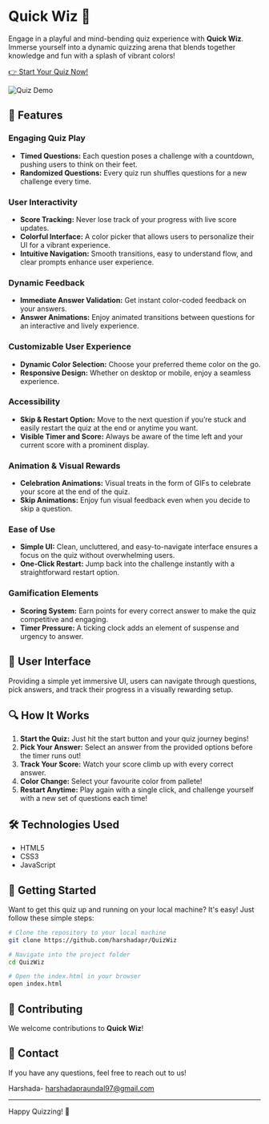 
# Quick Wiz 🚀

Engage in a playful and mind-bending quiz experience with **Quick Wiz**. Immerse yourself into a dynamic quizzing arena that blends together knowledge and fun with a splash of vibrant colors!

[👉 Start Your Quiz Now!](https://quizwiz-harshada.netlify.app/)

![Quiz Demo](demo.gif)

## 🌟 Features

### Engaging Quiz Play
- **Timed Questions:** Each question poses a challenge with a countdown, pushing users to think on their feet.
- **Randomized Questions:** Every quiz run shuffles questions for a new challenge every time.
  
### User Interactivity
- **Score Tracking:** Never lose track of your progress with live score updates.
- **Colorful Interface:** A color picker that allows users to personalize their UI for a vibrant experience.
- **Intuitive Navigation:** Smooth transitions, easy to understand flow, and clear prompts enhance user experience.
  
### Dynamic Feedback
- **Immediate Answer Validation:** Get instant color-coded feedback on your answers.
- **Answer Animations:** Enjoy animated transitions between questions for an interactive and lively experience.
  
### Customizable User Experience
- **Dynamic Color Selection:** Choose your preferred theme color on the go.
- **Responsive Design:** Whether on desktop or mobile, enjoy a seamless experience.

### Accessibility
- **Skip & Restart Option:** Move to the next question if you’re stuck and easily restart the quiz at the end or anytime you want.
- **Visible Timer and Score:** Always be aware of the time left and your current score with a prominent display.

### Animation & Visual Rewards
- **Celebration Animations:** Visual treats in the form of GIFs to celebrate your score at the end of the quiz.
- **Skip Animations:** Enjoy fun visual feedback even when you decide to skip a question.

### Ease of Use
- **Simple UI:** Clean, uncluttered, and easy-to-navigate interface ensures a focus on the quiz without overwhelming users.
- **One-Click Restart:** Jump back into the challenge instantly with a straightforward restart option.

### Gamification Elements
- **Scoring System:** Earn points for every correct answer to make the quiz competitive and engaging.
- **Timer Pressure:** A ticking clock adds an element of suspense and urgency to answer.

## 🎨 User Interface

Providing a simple yet immersive UI, users can navigate through questions, pick answers, and track their progress in a visually rewarding setup.

## 🔍 How It Works

1. **Start the Quiz:** Just hit the start button and your quiz journey begins!
2. **Pick Your Answer:** Select an answer from the provided options before the timer runs out!
3. **Track Your Score:** Watch your score climb up with every correct answer.
4. **Color Change:** Select your favourite color from pallete!
5. **Restart Anytime:** Play again with a single click, and challenge yourself with a new set of questions each time!

## 🛠️ Technologies Used

- HTML5
- CSS3
- JavaScript

## 🚧 Getting Started

Want to get this quiz up and running on your local machine? It's easy! Just follow these simple steps:

```bash
# Clone the repository to your local machine
git clone https://github.com/harshadapr/QuizWiz

# Navigate into the project folder
cd QuizWiz

# Open the index.html in your browser
open index.html
```

## 🤝 Contributing

We welcome contributions to **Quick Wiz**!

## 💌 Contact

If you have any questions, feel free to reach out to us!

Harshada- harshadapraundal97@gmail.com

---

Happy Quizzing! 🎉

